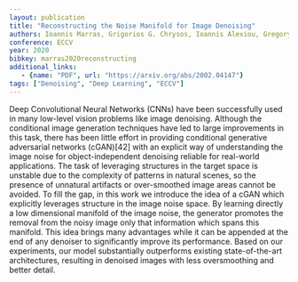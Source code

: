 ```yaml
---
layout: publication
title: "Reconstructing the Noise Manifold for Image Denoising"
authors: Ioannis Marras, Grigorios G. Chrysos, Ioannis Alexiou, Gregory Slabaugh, Stefanos Zafeiriou
conference: ECCV
year: 2020
bibkey: marras2020reconstructing
additional_links:
   - {name: "PDF", url: "https://arxiv.org/abs/2002.04147"}
tags: ["Denoising", "Deep Learning", "ECCV"]
---
```

Deep Convolutional Neural Networks (CNNs) have been successfully used in many low-level vision problems like image denoising. Although the conditional image generation techniques have led to large improvements in this task, there has been little effort in providing conditional generative adversarial networks (cGAN)[42] with an explicit way of understanding the image noise for object-independent denoising reliable for real-world applications. The task of leveraging structures in the target space is unstable due to the complexity of patterns in natural scenes, so the presence of unnatural artifacts or over-smoothed image areas cannot be avoided. To fill the gap, in this work we introduce the idea of a cGAN which explicitly leverages structure in the image noise space. By learning directly a low dimensional manifold of the image noise, the generator promotes the removal from the noisy image only that information which spans this manifold. This idea brings many advantages while it can be appended at the end of any denoiser to significantly improve its performance. Based on our experiments, our model substantially outperforms existing state-of-the-art architectures, resulting in denoised images with less oversmoothing and better detail.
